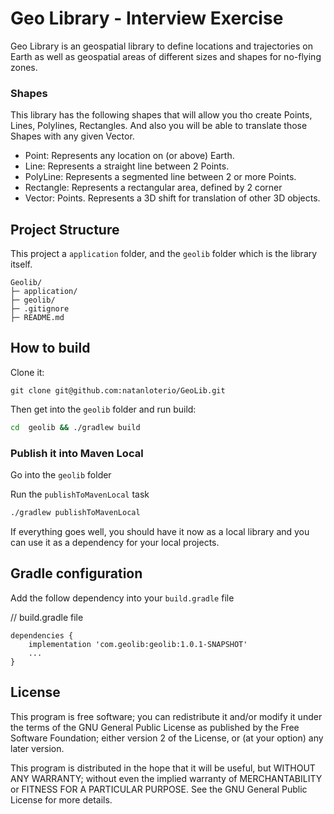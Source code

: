 # Geo Library - Interview Exercise

Geo Library is an geospatial library to define locations and trajectories on Earth as well as geospatial areas of different sizes and shapes for no-flying zones.

### Shapes
This library has the following shapes that will allow you tho create Points, Lines, Polylines, Rectangles. And also you will be able to translate those Shapes with any given Vector.


- Point: Represents any location on (or above) Earth.
- Line: Represents a straight line between 2 Points.
- PolyLine: Represents a segmented line between 2 or more Points. 
- Rectangle: Represents a rectangular area, defined by 2 corner 
- Vector: Points. Represents a 3D shift for translation of other 3D objects.

## Project Structure
This project a `application` folder, and the `geolib` folder which is the library itself.

```
Geolib/
├─ application/
├─ geolib/
├─ .gitignore
├─ README.md
```

## How to build

Clone it:

`git clone git@github.com:natanloterio/GeoLib.git `



Then get into the `geolib` folder and run build:

````sh
cd  geolib && ./gradlew build
````


### Publish it into Maven Local

Go into the `geolib` folder

Run the `publishToMavenLocal` task
````sh
./gradlew publishToMavenLocal
````

If everything goes well, you should have it now as a local library and you can use it 
as a dependency for your local projects. 

## Gradle configuration

Add the follow dependency into your `build.gradle` file

// build.gradle file
````
dependencies {
    implementation 'com.geolib:geolib:1.0.1-SNAPSHOT'
    ...
}
````

## License

This program is free software; you can redistribute it and/or
modify it under the terms of the GNU General Public License
as published by the Free Software Foundation; either version 2
of the License, or (at your option) any later version.

This program is distributed in the hope that it will be useful,
but WITHOUT ANY WARRANTY; without even the implied warranty of
MERCHANTABILITY or FITNESS FOR A PARTICULAR PURPOSE.  See the
GNU General Public License for more details.








